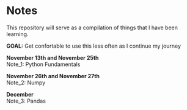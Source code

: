 # Notes

This repository will serve as a compilation of things that I have been learning. 

**GOAL:** Get confortable to use this less often as I continue my journey


**November 13th and November 25th** <br/>
Note_1: Python Fundamentals

**November 26th and November 27th** <br/>
Note_2: Numpy

**December** <br/>
Note_3: Pandas
